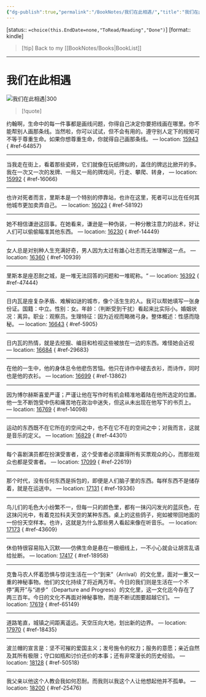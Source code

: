 ```yaml
---
{"dg-publish":true,"permalink":"/BookNotes/我们在此相遇/","title":"我们在此相遇","noteIcon":""}
---
```


[status:: `=choice(this.EndDate=none,"ToRead/Reading","Done")`]
[format:: kindle]

>[!tip] Back to my [[BookNotes/Books\|BookList]]

---
# 我们在此相遇

![我们在此相遇|300](https://img9.doubanio.com/view/subject/l/public/s28124111.jpg)

>[!quote]

约翰啊，生命中的每一件事都是画线问题，你得自己决定你要把线画在哪里。你不能帮别人画那条线。当然啦，你可以试试，但不会有用的。遵守别人定下的规矩可不等于尊重生命。如果你想尊重生命，你就得自己画那条线。 — location: [15943]()
{ #ref-64857}


---
当我走在街上，看着那些瓷砖，它们就像在玩纸牌似的，盖住的牌远比掀开的多。我在一次又一次的发牌、一局又一局的牌戏间，行走、攀爬、转身， — location: [15992]()
{ #ref-16066}


---
也许对死者而言，里斯本是一个特别的停靠站，也许在这里，死者可以比在任何其他城市更加卖弄自己。 — location: [16023]()
{ #ref-58192}


---
她不相信谦逊这回事。在她看来，谦逊是一种伪装，一种分散注意力的战术，好让人们可以偷偷瞄准其他东西。 — location: [16230]()
{ #ref-14449}


---
女人总是对别种人生充满好奇，男人因为太过有雄心壮志而无法理解这一点。 — location: [16360]()
{ #ref-10939}


---
里斯本是座忍耐之城，是一堆无法回答的问题和一堆昵称。“ — location: [16392]()
{ #ref-47444}


---
日内瓦是座复杂矛盾、难解如谜的城市，像个活生生的人。我可以帮她填写一张身份证。国籍：中立。性别：女。年龄：（判断受到干扰）看起来比实际小。婚姻状况：离异。职业：观察员。生理特征：因为近视而略微弓身。整体概述：性感而隐秘。 — location: [16643]()
{ #ref-5905}


---
日内瓦的热情，就是去挖掘、编目和检视这些被放在一边的东西。难怪她会近视 — location: [16684]()
{ #ref-29683}


---
在他的一生中，他的身体总令他悲伤苦恼。他只在诗作中褪去衣衫，而诗作，同时也是他的衣衫。 — location: [16699]()
{ #ref-13862}


---
因为博尔赫斯喜爱严谨；严谨让他在写作时有机会精准地着陆在他所选定的位置。他一生不断饱受中伤和痛苦地在政治中迷失，但这从未出现在他写下的书页上。 — location: [16769]()
{ #ref-14098}


---
运动的东西既不在它所在的空间之中，也不在它不在的空间之中；对我而言，这就是音乐的定义。 — location: [16829]()
{ #ref-44301}


---
每个喜剧演员都在扮演受害者，这个受害者必须赢得所有买票观众的心，而那些观众也都是受害者。 — location: [17099]()
{ #ref-22619}


---
那个时代，没有任何东西是拆包的，即便是人们脑子里的东西。每样东西不是储存着，就是在运送中。 — location: [17131]()
{ #ref-19336}


---
鸟儿们的毛色大小纷繁不一，但每一只的颜色里，都有一抹闪闪发光的蓝灰色，在这抹闪光中，有着克拉科夫天空的某种东西。桌上的这些鸽子，宛如被带回地面的一份份天空样本。也许，这就是为什么那些男人看起来像在听音乐。 — location: [17173]()
{ #ref-43609}


---
休伯特很容易陷入沉默——仿佛生命是悬在一根细线上，一不小心就会让胡言乱语给扯断。 — location: [17417]()
{ #ref-18958}


---
克鲁马农人怀着恐惧与惊诧生活在一个“到来”（Arrival）的文化里，面对一重又一重的神秘事物。他们的文化持续了将近两万年。今日的我们则是生活在一个不停“离开”与“进步”（Departure and Progress）的文化里，这一文化迄今存在了两三百年。今日的文化不再面对神秘事物，而是不断试图要超越它们。 — location: [17619]()
{ #ref-65149}


---
道路笔直，城镇之间距离遥远。天空压向大地，划出新的边界。 — location: [17970]()
{ #ref-18435}


---
波兰帽的宣言是：坚不可摧的爱国主义；发号施令的权力；服务的意愿；亲近自然及其所有极限；守口如瓶和讨价还价的本事；还有非常漫长的历史经验。 — location: [18128]()
{ #ref-50518}


---
我父亲以他这个人教会我如何忍耐。而我则以我这个人让他想起他并不孤单。 — location: [18200]()
{ #ref-25476}


